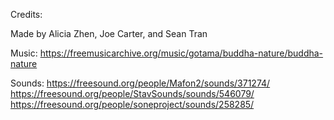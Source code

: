 Credits:

Made by Alicia Zhen, Joe Carter, and Sean Tran

Music: https://freemusicarchive.org/music/gotama/buddha-nature/buddha-nature

Sounds: 
https://freesound.org/people/Mafon2/sounds/371274/
https://freesound.org/people/StavSounds/sounds/546079/
https://freesound.org/people/soneproject/sounds/258285/

